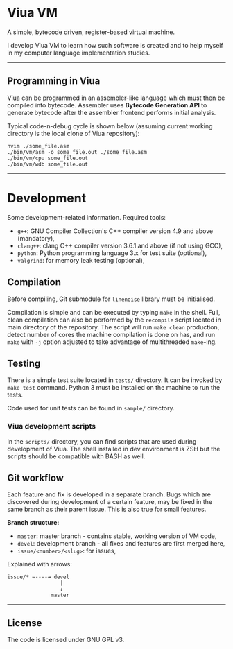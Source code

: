 # Viua VM

A simple, bytecode driven, register-based virtual machine.

I develop Viua VM to learn how such software is created and
to help myself in my computer language implementation studies.

----

## Programming in Viua

Viua can be programmed in an assembler-like language which must then be compiled into bytecode.
Assembler uses **Bytecode Generation API** to generate bytecode after the assembler frontend
performs initial analysis.

Typical code-n-debug cycle is shown below (assuming current working directory
is the local clone of Viua repository):

```
nvim ./some_file.asm
./bin/vm/asm -o some_file.out ./some_file.asm
./bin/vm/cpu some_file.out
./bin/vm/wdb some_file.out
```


----

# Development

Some development-related information.
Required tools:

* `g++`: GNU Compiler Collection's C++ compiler version 4.9 and above (mandatory),
* `clang++`: clang C++ compiler version 3.6.1 and above (if not using GCC),
* `python`: Python programming language 3.x for test suite (optional),
* `valgrind`: for memory leak testing (optional),


## Compilation

Before compiling, Git submodule for `linenoise` library must be initialised.

Compilation is simple and can be executed by typing `make` in the shell.
Full, clean compilation can also be performed by the `recompile` script located in main directory of the
repository.
The script will run `make clean` production, detect number of cores the machine compilation is done on has, and
run `make` with `-j` option adjusted to take advantage of multithreaded `make`-ing.


## Testing

There is a simple test suite located in `tests/` directory.
It can be invoked by `make test` command.
Python 3 must be installed on the machine to run the tests.

Code used for unit tests can be found in `sample/` directory.


### Viua development scripts

In the `scripts/` directory, you can find scripts that are used during development of Viua.
The shell installed in dev environment is ZSH but the scripts should be compatible with BASH as well.


## Git workflow

Each feature and fix is developed in a separate branch.
Bugs which are discovered during development of a certain feature,
may be fixed in the same branch as their parent issue.
This is also true for small features.

**Branch structure:**

- `master`: master branch - contains stable, working version of VM code,
- `devel`: development branch - all fixes and features are first merged here,
- `issue/<number>/<slug>`: for issues,


Explained with arrows:

```
issue/* ←----→ devel
                 |
                 ↓
              master
```


----

## License

The code is licensed under GNU GPL v3.
